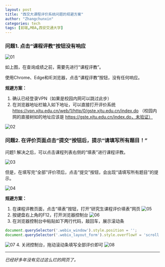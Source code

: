 ```yaml
---
layout: post
title: "西交大课程评价系统问题的规避方案"
author: "Zhangchunxin"
categories: tech
tags: [前端,MBA,西安交通大学]
---
```


### 问题1. 点击“课程评教”按钮没有响应

![01](https://img.zhangchunxin.com/blog/2018-12-28-xjtu-course-evalute-system-bug-avoid/01.jpg)

如上图，在查询成绩之前，需要先进行“课程评教”。

使用Chrome、Edge和IE浏览器，点击“课程评教”按钮，没有任何响应。

**规避方案：**
1. 确认已经登录VPN（如果是校园内网可以跳过此步）
2. 在浏览器地址栏输入如下地址，可以直接打开评价系统
https://vpn.xjtu.edu.cn/web/1/http/0/gste.xjtu.edu.cn/index.do
（校园内网的直接树如的地址应该是 https://gste.xjtu.edu.cn/index.do，未验证）

![02](https://img.zhangchunxin.com/blog/2018-12-28-xjtu-course-evalute-system-bug-avoid/02.jpg)

### 问题2. 在评价页面点击“提交”按钮后，提示“请填写所有题目！”

问题1 解决之后，可以点击课程列表右侧的“填表”进行课程评教。

![03](https://img.zhangchunxin.com/blog/2018-12-28-xjtu-course-evalute-system-bug-avoid/03.jpg)

但是，在填写完“全部”评价项后，点击“提交”按钮，会出现“请填写所有题目”的提示。

![04](https://img.zhangchunxin.com/blog/2018-12-28-xjtu-course-evalute-system-bug-avoid/04.jpg)

**规避方案：**
1. 在课程评教页面，点击“填表”按钮，打开“研究生课程评价填表”网页
![05](https://img.zhangchunxin.com/blog/2018-12-28-xjtu-course-evalute-system-bug-avoid/05.jpg)
2. 按键盘右上角的F12，打开浏览器控制台
![06](https://img.zhangchunxin.com/blog/2018-12-28-xjtu-course-evalute-system-bug-avoid/06.jpg)
3. 在浏览器控制台中粘贴如下两行代码，敲回车，展示滚动条
```javascript
document.querySelector('.webix_window').style.position = '';
document.querySelector('.webix_layout_form').style.overflowY = 'scroll';
```
![07](https://img.zhangchunxin.com/blog/2018-12-28-xjtu-course-evalute-system-bug-avoid/07.jpg)
4. 关闭控制台，拖动滚动条填写全部评价即可
![08](https://img.zhangchunxin.com/blog/2018-12-28-xjtu-course-evalute-system-bug-avoid/08.jpg)

---

*已经好多年没有见过这么烂的网页了。*
